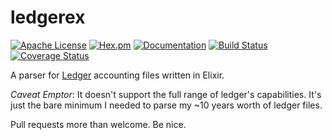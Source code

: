 # ledgerex

[![Apache License](https://img.shields.io/hexpm/l/ledgerex)](LICENSE.md)
[![Hex.pm](https://img.shields.io/hexpm/v/ledgerex)](https://hex.pm/packages/ledgerex)
[![Documentation](https://img.shields.io/badge/hexdocs-latest-blue.svg)](https://hexdocs.pm/ledgerex/index.html)
[![Build Status](https://travis-ci.org/ianatha/ledgerex.svg?branch=master)](https://travis-ci.org/ianatha/ledgerex)
[![Coverage Status](https://coveralls.io/repos/github/ianatha/ledgerex/badge.svg?branch=master)](https://coveralls.io/github/ianatha/ledgerex?branch=master)

A parser for [Ledger](https://www.ledger-cli.org/3.0/doc/ledger3.html) accounting files written in Elixir.

*Caveat Emptor*: It doesn't support the full range of ledger's capabilities.
It's just the bare minimum I needed to parse my ~10 years worth of ledger files.

Pull requests more than welcome. Be nice.
